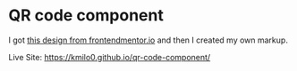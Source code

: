 # QR code component

I got [this design from frontendmentor.io](https://www.frontendmentor.io/challenges/qr-code-component-iux_sIO_H) and then I created my own markup.

Live Site: https://kmilo0.github.io/qr-code-component/
